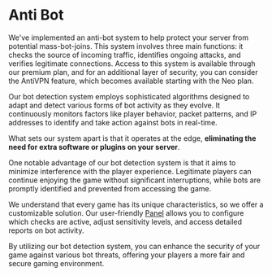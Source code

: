 # Anti Bot
We've implemented an anti-bot system to help protect your server from potential mass-bot-joins. This system involves three main functions: it checks the source of incoming traffic, identifies ongoing attacks, and verifies legitimate connections. Access to this system is available through our premium plan, and for an additional layer of security, you can consider the AntiVPN feature, which becomes available starting with the Neo plan.

Our bot detection system employs sophisticated algorithms designed to adapt and detect various forms of bot activity as they evolve. It continuously monitors factors like player behavior, packet patterns, and IP addresses to identify and take action against bots in real-time.

What sets our system apart is that it operates at the edge, **eliminating the need for extra software or plugins on your server**.

One notable advantage of our bot detection system is that it aims to minimize interference with the player experience. Legitimate players can continue enjoying the game without significant interruptions, while bots are promptly identified and prevented from accessing the game.

We understand that every game has its unique characteristics, so we offer a customizable solution. Our user-friendly [Panel](https://panel.neoprotect.net) allows you to configure which checks are active, adjust sensitivity levels, and access detailed reports on bot activity.

By utilizing our bot detection system, you can enhance the security of your game against various bot threats, offering your players a more fair and secure gaming environment.